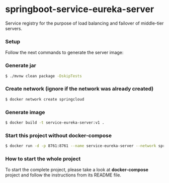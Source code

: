 # springboot-service-eureka-server

Service registry for the purpose of load balancing and failover of middle-tier servers.

### Setup

Follow the next commands to generate the server image:

### Generate jar

```bash
$ ./mvnw clean package -DskipTests
```

### Create network (ignore if the network was already created)

```bash
$ docker network create springcloud
```

### Generate image

```bash
$ docker build -t service-eureka-server:v1 .
```

### Start this project without docker-compose

```bash
$ docker run -d -p 8761:8761 --name service-eureka-server --network springcloud service-eureka-server:v1
```
### How to start the whole project

To start the complete project, please take a look at **docker-compose** project and follow the instructions from its README file.